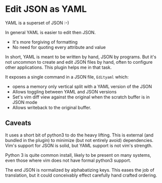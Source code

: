 # Edit JSON as YAML

YAML is a superset of JSON :-)

In general YAML is easier to edit then JSON.

* It's more forgiving of formatting
* No need for quoting every attribute and value

In short, YAML is meant to be written by hand, JSON by programs.
But it's not uncommon to create and edit JSON files by hand, often
to configure other applications. This plugin helps me in that task.

It exposes a single command in a JSON file, ``Edityaml`` which:

* opens a memory only vertical split with a YAML version of the JSON
* Allows toggling between YAML and JSON versions
* Set's vim diff view against the original when the scratch buffer is in JSON
  mode
* Allows writeback to the original buffer.

## Caveats

It uses a short bit of python3 to do the heavy lifting. This is external (and
bundled in the plugin) to minimize (but not entirely avoid) dependencies. Vim's
support for JSON is solid, but YAML support is not vim's strength.

Python 3 is quite common install, likely to be present on many systems, even
those where vim does not have formal python3 support.

The end JSON is normalized by alphabatizing keys. This eases the job of
translation, but it could conceivably effect carefully hand crafted ordering.


